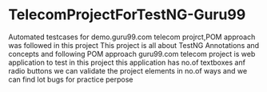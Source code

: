 # TelecomProjectForTestNG-Guru99
Automated testcases for demo.guru99.com telecom projrct,POM approach was followed in this project
This project is all about TestNG Annotations and concepts and following POM approach 
guru99.com telecom project is web application to test in this project this application has no.of textboxes anf radio buttons 
we can validate the project elements in no.of ways and we can find lot bugs for practice perpose

